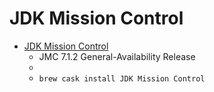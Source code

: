 # JDK Mission Control
- [JDK Mission Control](https://jdk.java.net/jmc/)
  -  JMC 7.1.2 General-Availability Release
  - 
  - `brew cask install JDK Mission Control`
